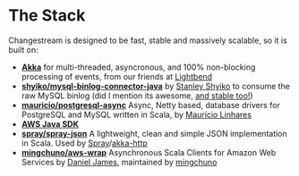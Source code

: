 # The Stack

Changestream is designed to be fast, stable and massively scalable, so it is built on:

- **[Akka](http://akka.io/)** for multi-threaded, asyncronous, and 100% non-blocking processing of events, from our friends at [Lightbend](https://www.lightbend.com/)
- **[shyiko/mysql-binlog-connector-java](https://github.com/shyiko/mysql-binlog-connector-java)** by [Stanley Shyiko](https://github.com/shyiko) to consume the raw MySQL binlog (did I mention its awesome, [and stable too!](http://devs.mailchimp.com/blog/powering-mailchimp-pro-reporting))
- **[mauricio/postgresql-async](https://github.com/mauricio/postgresql-async)** Async, Netty based, database drivers for PostgreSQL and MySQL written in Scala, by [Maurício Linhares](https://github.com/mauricio)
- **[AWS Java SDK](https://aws.amazon.com/sdk-for-java/)**
- **[spray/spray-json](https://github.com/spray/spray-json)** A lightweight, clean and simple JSON implementation in Scala. Used by [Spray](http://spray.io/)/[akka-http](http://doc.akka.io/docs/akka/current/scala.html)
- **[mingchuno/aws-wrap](https://github.com/mingchuno/aws-wrap)** Asynchronous Scala Clients for Amazon Web Services by [Daniel James](https://github.com/dwhjames), maintained by [mingchuno](https://github.com/mingchuno)
